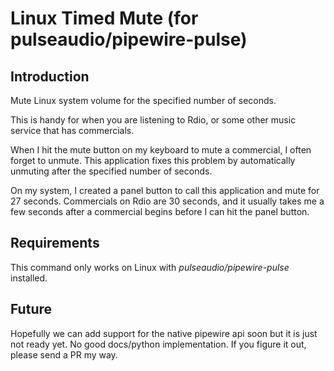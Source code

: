 # Linux Timed Mute (for pulseaudio/pipewire-pulse)

## Introduction

Mute Linux system volume for the specified number of seconds.

This is handy for when you are listening to Rdio, or some other music service that has commercials.

When I hit the mute button on my keyboard to mute a commercial, I often forget to unmute.  This application fixes this problem by automatically unmuting after the specified number of seconds.

On my system, I created a panel button to call this application and mute for 27 seconds. Commercials on Rdio are 30 seconds, and it usually takes me a few seconds after a commercial begins before I can hit the panel button.

## Requirements

This command only works on Linux with *pulseaudio/pipewire-pulse* installed.

## Future
 Hopefully we can add support for the native pipewire api soon but it is just not ready yet. No good docs/python implementation. If you figure it out, please send a PR my way.
